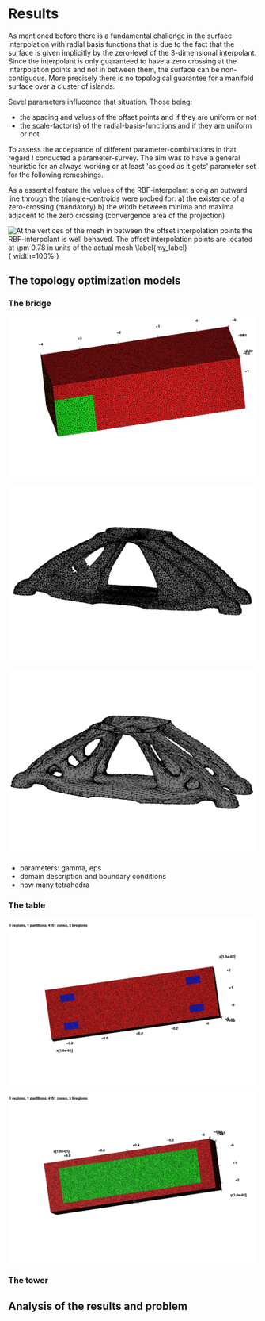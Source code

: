 
# Results

As mentioned before there is a fundamental challenge in the surface interpolation with radial basis functions that is due to the fact that the surface is given implicitly by the zero-level of the 3-dimensional interpolant. Since the interpolant is only guaranteed to have a zero crossing at the interpolation points and not in between them, the surface can be non-contiguous. More precisely there is no topological guarantee for a manifold surface over a cluster of islands.

Sevel parameters influcence that situation. Those being:

* the spacing and values of the offset points and if they are uniform or not
* the scale-factor(s) of the radial-basis-functions and if they are uniform or not

To assess the acceptance of different parameter-combinations in that regard I conducted a parameter-survey. The aim was to have a general heuristic for an always working or at least 'as good as it gets' parameter set for the following remeshings.

As a essential feature the values of the RBF-interpolant along an outward line through the triangle-centroids were probed for:
a) the existence of a zero-crossing (mandatory)
b) the witdh between minima and maxima adjacent to the zero crossing (convergence area of the projection)


![At the vertices of the mesh in between the offset interpolation points the RBF-interpolant is well behaved.
The offset interpolation points are located at $\pm$ 0.78 in units of the actual mesh  \label{my_label}](source/figures/vertex_normal_plot.png){ width=100% }

## The topology optimization models


### The bridge

![The boundary conditions of the bridge model](./source/figures/bridge_grid.png)

![Isosurface of bridge after extraction](./source/figures/bridge_raw.png)

![After remeshing with $l^{6d} =$2x longest edge and doing 10 iterations](./source/figures/bridge_remeshed.png)

- parameters: gamma, eps
- domain description and boundary conditions
- how many tetrahedra

### The table
![The boundary conditions of the bridge model](./source/figures/tisch3d_grid_bottom.png)
![The boundary conditions of the bridge model](./source/figures/tisch3d_grid_top.png)

### The tower
<!--![The boundary conditions of the bridge model](./source/figures/bridge_grid.png)-->

## Analysis of the results and problem 
